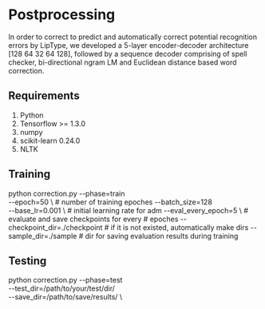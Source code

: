 # Postprocessing
In order to correct to predict and automatically correct potential recognition errors by LipType, we developed a 5-layer encoder-decoder architecture [128 64 32 64 128], followed by a sequence decoder comprising of spell checker, bi-directional ngram LM and Euclidean distance based word correction.


## Requirements ##
1. Python
2. Tensorflow >= 1.3.0
3. numpy
4. scikit-learn 0.24.0
5. NLTK

## Training ##
python correction.py
    --phase=train \
    --epoch=50 \                           # number of training epoches
    --batch_size=128 \
    --base_lr=0.001 \                      # initial learning rate for adm
    --eval_every_epoch=5 \                 # evaluate and save checkpoints for every # epoches
    --checkpoint_dir=./checkpoint           # if it is not existed, automatically make dirs
    --sample_dir=./sample                   # dir for saving evaluation results during training

## Testing ##
python correction.py 
    --phase=test \
    --test_dir=/path/to/your/test/dir/ \
    --save_dir=/path/to/save/results/ \

